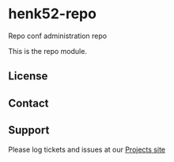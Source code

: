 henk52-repo
===========

Repo conf administration
repo

This is the repo module.

License
-------


Contact
-------


Support
-------

Please log tickets and issues at our [Projects site](http://projects.example.com)
